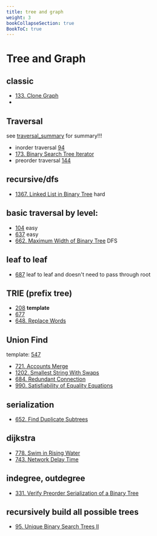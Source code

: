 ```yaml
---
title: tree and graph
weight: 3
bookCollapseSection: true
BookToC: true
---
```

# Tree and Graph

## classic
- [133. Clone Graph](133)
- 
## Traversal
see [traversal_summary](traversal) for summary!!!

- inorder traversal [94](94)
- [173. Binary Search Tree Iterator](173)
- preorder traversal [144](144)

## recursive/dfs
- [1367. Linked List in Binary Tree](1367) hard


## basic traversal by level: 
- [104](104) easy
- [637](637) easy
- [662. Maximum Width of Binary Tree](662) DFS 


## leaf to leaf 
- [687](687) leaf to leaf and doesn't need to pass through root

## TRIE (prefix tree)
- [208](208) **template**
- [677](677)
- [648. Replace Words](648)

## Union Find

template:
[547](547) 

- [721. Accounts Merge](721)
- [1202. Smallest String With Swaps](docs/1202)
- [684. Redundant Connection](684)
- [990. Satisfiability of Equality Equations](990)


## serialization
- [652. Find Duplicate Subtrees](652)

## dijkstra
- [778. Swim in Rising Water](778)
- [743. Network Delay Time](743)

## indegree, outdegree
- [331. Verify Preorder Serialization of a Binary Tree](331)

## recursively build all possible trees
- [95. Unique Binary Search Trees II](95)
